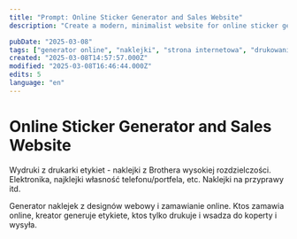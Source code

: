 ```yaml
---
title: "Prompt: Online Sticker Generator and Sales Website"
description: "Create a modern, minimalist website for online sticker generation and sales. Target DIY enthusiasts and personalized gift seekers."

pubDate: "2025-03-08"
tags: ["generator online", "naklejki", "strona internetowa", "drukowanie", "kreator", "nowe pomysły", "innovations"]
created: "2025-03-08T14:57:57.000Z"
modified: "2025-03-08T16:46:44.000Z"
edits: 5
language: "en"
---
```


# Online Sticker Generator and Sales Website

Wydruki z drukarki etykiet - naklejki z Brothera wysokiej rozdzielczości. Elektronika, najklejki własność telefonu/portfela, etc. Naklejki na przyprawy itd.

Generator naklejek z designów webowy i zamawianie online. Ktos zamawia online, kreator generuje etykiete, ktos tylko drukuje i wsadza do koperty i wysyła.